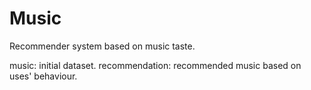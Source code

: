 # Music
Recommender system based on music taste.

music: initial dataset.
recommendation: recommended music based on uses' behaviour.
